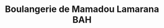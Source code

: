 ---
title: "Boulangerie de Mamadou Lamarana BAH"
url: /forecariah/boulangerie-de-mamadou-lamarana-bah/
shop: Bäckerei
---